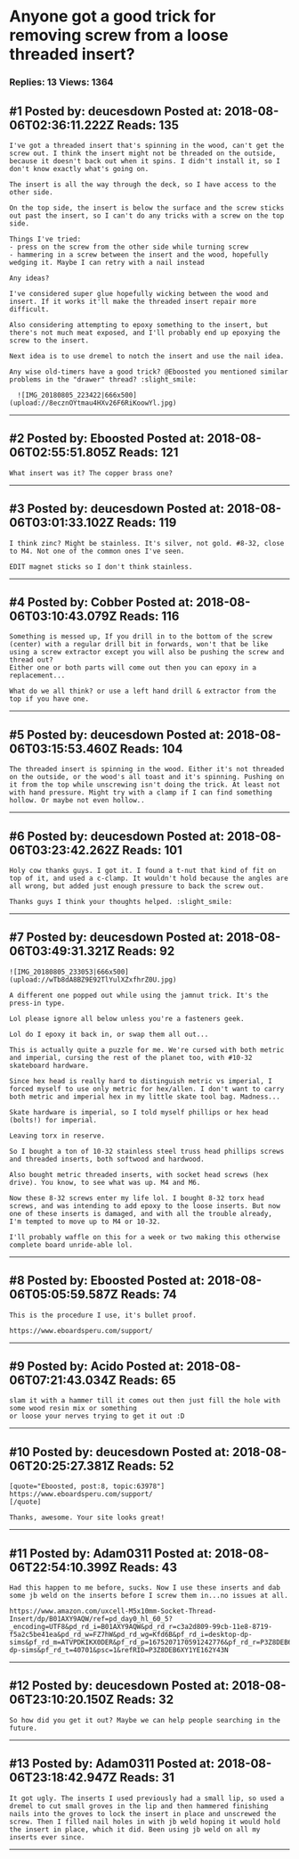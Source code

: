 # Anyone got a good trick for removing screw from a loose threaded insert?

### Replies: 13 Views: 1364

## \#1 Posted by: deucesdown Posted at: 2018-08-06T02:36:11.222Z Reads: 135

```
I've got a threaded insert that's spinning in the wood, can't get the screw out. I think the insert might not be threaded on the outside, because it doesn't back out when it spins. I didn't install it, so I don't know exactly what's going on.

The insert is all the way through the deck, so I have access to the other side.

On the top side, the insert is below the surface and the screw sticks out past the insert, so I can't do any tricks with a screw on the top side.

Things I've tried:
- press on the screw from the other side while turning screw
- hammering in a screw between the insert and the wood, hopefully wedging it. Maybe I can retry with a nail instead

Any ideas?

I've considered super glue hopefully wicking between the wood and insert. If it works it'll make the threaded insert repair more difficult.

Also considering attempting to epoxy something to the insert, but there's not much meat exposed, and I'll probably end up epoxying the screw to the insert.

Next idea is to use dremel to notch the insert and use the nail idea.

Any wise old-timers have a good trick? @Eboosted you mentioned similar problems in the "drawer" thread? :slight_smile:

  ![IMG_20180805_223422|666x500](upload://8ecznOYtmau4HXv26F6RiKoowYl.jpg)
```

---
## \#2 Posted by: Eboosted Posted at: 2018-08-06T02:55:51.805Z Reads: 121

```
What insert was it? The copper brass one?
```

---
## \#3 Posted by: deucesdown Posted at: 2018-08-06T03:01:33.102Z Reads: 119

```
I think zinc? Might be stainless. It's silver, not gold. #8-32, close to M4. Not one of the common ones I've seen.

EDIT magnet sticks so I don't think stainless.
```

---
## \#4 Posted by: Cobber Posted at: 2018-08-06T03:10:43.079Z Reads: 116

```
Something is messed up, If you drill in to the bottom of the screw (center) with a regular drill bit in forwards, won't that be like using a screw extractor except you will also be pushing the screw and thread out?
Either one or both parts will come out then you can epoxy in a replacement...

What do we all think? or use a left hand drill & extractor from the top if you have one.
```

---
## \#5 Posted by: deucesdown Posted at: 2018-08-06T03:15:53.460Z Reads: 104

```
The threaded insert is spinning in the wood. Either it's not threaded on the outside, or the wood's all toast and it's spinning. Pushing on it from the top while unscrewing isn't doing the trick. At least not with hand pressure. Might try with a clamp if I can find something hollow. Or maybe not even hollow..
```

---
## \#6 Posted by: deucesdown Posted at: 2018-08-06T03:23:42.262Z Reads: 101

```
Holy cow thanks guys. I got it. I found a t-nut that kind of fit on top of it, and used a c-clamp. It wouldn't hold because the angles are all wrong, but added just enough pressure to back the screw out.

Thanks guys I think your thoughts helped. :slight_smile:
```

---
## \#7 Posted by: deucesdown Posted at: 2018-08-06T03:49:31.321Z Reads: 92

```
![IMG_20180805_233053|666x500](upload://wTb8dA8BZ9E92TlYulXZxfhrZ0U.jpg)

A different one popped out while using the jamnut trick. It's the press-in type.

Lol please ignore all below unless you're a fasteners geek.

Lol do I epoxy it back in, or swap them all out...

This is actually quite a puzzle for me. We're cursed with both metric and imperial, cursing the rest of the planet too, with #10-32 skateboard hardware.

Since hex head is really hard to distinguish metric vs imperial, I forced myself to use only metric for hex/allen. I don't want to carry both metric and imperial hex in my little skate tool bag. Madness...

Skate hardware is imperial, so I told myself phillips or hex head (bolts!) for imperial.

Leaving torx in reserve.

So I bought a ton of 10-32 stainless steel truss head phillips screws and threaded inserts, both softwood and hardwood.

Also bought metric threaded inserts, with socket head screws (hex drive). You know, to see what was up. M4 and M6.

Now these 8-32 screws enter my life lol. I bought 8-32 torx head screws, and was intending to add epoxy to the loose inserts. But now one of these inserts is damaged, and with all the trouble already,  I'm tempted to move up to M4 or 10-32.

I'll probably waffle on this for a week or two making this otherwise complete board unride-able lol.
```

---
## \#8 Posted by: Eboosted Posted at: 2018-08-06T05:05:59.587Z Reads: 74

```
This is the procedure I use, it's bullet proof.

https://www.eboardsperu.com/support/
```

---
## \#9 Posted by: Acido Posted at: 2018-08-06T07:21:43.034Z Reads: 65

```
slam it with a hammer till it comes out then just fill the hole with some wood resin mix or something
or loose your nerves trying to get it out :D
```

---
## \#10 Posted by: deucesdown Posted at: 2018-08-06T20:25:27.381Z Reads: 52

```
[quote="Eboosted, post:8, topic:63978"]
https://www.eboardsperu.com/support/
[/quote]

Thanks, awesome. Your site looks great!
```

---
## \#11 Posted by: Adam0311 Posted at: 2018-08-06T22:54:10.399Z Reads: 43

```
Had this happen to me before, sucks. Now I use these inserts and dab some jb weld on the inserts before I screw them in...no issues at all.

https://www.amazon.com/uxcell-M5x10mm-Socket-Thread-Insert/dp/B01AXY9AQW/ref=pd_day0_hl_60_5?_encoding=UTF8&pd_rd_i=B01AXY9AQW&pd_rd_r=c3a2d809-99cb-11e8-8719-f5a2c5be41ea&pd_rd_w=FZ7hW&pd_rd_wg=Kfd6B&pf_rd_i=desktop-dp-sims&pf_rd_m=ATVPDKIKX0DER&pf_rd_p=1675207170591242776&pf_rd_r=P3Z8DEB6XY1YE162Y43N&pf_rd_s=desktop-dp-sims&pf_rd_t=40701&psc=1&refRID=P3Z8DEB6XY1YE162Y43N
```

---
## \#12 Posted by: deucesdown Posted at: 2018-08-06T23:10:20.150Z Reads: 32

```
So how did you get it out? Maybe we can help people searching in the future.
```

---
## \#13 Posted by: Adam0311 Posted at: 2018-08-06T23:18:42.947Z Reads: 31

```
It got ugly. The inserts I used previously had a small lip, so used a dremel to cut small groves in the lip and then hammered finishing nails into the groves to lock the insert in place and unscrewed the screw. Then I filled nail holes in with jb weld hoping it would hold the insert in place, which it did. Been using jb weld on all my inserts ever since.
```

---
